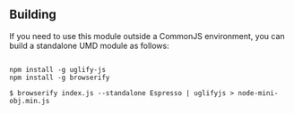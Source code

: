 ## Building

If you need to use this module outside a CommonJS environment, you can build a standalone UMD module as follows:

```

npm install -g uglify-js
npm install -g browserify

$ browserify index.js --standalone Espresso | uglifyjs > node-mini-obj.min.js
```